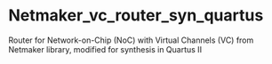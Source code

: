Netmaker_vc_router_syn_quartus
==============================

Router for Network-on-Chip (NoC) with Virtual Channels (VC) from Netmaker library, modified for synthesis in Quartus II
